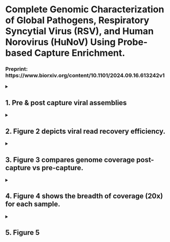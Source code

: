 <h1>Complete Genomic Characterization of Global Pathogens, Respiratory Syncytial Virus (RSV), and Human Norovirus (HuNoV) Using Probe-based Capture Enrichment.</h1>
 <h3>Preprint: https://www.biorxiv.org/content/10.1101/2024.09.16.613242v1</h3>

<details>
 <summary><h2>1. Pre & post capture viral assemblies</h2></summary>
 To evaluate the capability of the capture methodology to assemble full-length genomes, the VirMAP:https://github.com/cmmr/virmap pipeline was used to reconstruct RSV and HuNoV genomes. Trimmed and host-filtered reads were processed through VirMAP (24) to assemble complete RSV or HuNoV genomes. The VirMAP summary statistics include information on reconstructed genome length, the number of reads mapped to the reconstruction, and the average coverage across the genome.
</details>

<details>
 <summary><h2>2. Figure 2 depicts viral read recovery efficiency.</h2></summary>
Viral read recovery efficiency. Percent of trimmed, non-human sequence reads (post-processing) that mapped to the target viral genome in pre-capture (circles) and post-capture (triangles) libraries. CT value range of samples: ‘CT <20’ (red), ‘CT 20 to 30’ (light blue), ‘CT > 30’ (green) & ND (not detected) (pink). A: Viral reads mapping to RSV genomes, split by two subtypes. B: Viral reads mapping to HuNoV genomes, split by genotypes (GI.1, GII.4, Other GII).
</details>

<details>
 <summary><h2>3. Figure 3 compares genome coverage post-capture vs pre-capture.</h2></summary>
Average genome coverage obtained in post-capture (triangles) and pre-capture (circles) samples. Genome reconstruction was classified as follows: ‘complete’ (within expected length range, >90% completeness & >20x coverage), ‘complete with low coverage’ (within expected length range, >90% completeness & <20x coverage), or ‘incomplete’ (below expected length range, <90% completeness & <20x coverage). CT value range of samples: ‘CT <20’ (red), ‘CT 20 to 30’ (light blue), ‘CT > 30’ (green) & ‘ND’ (pink). A: RSV samples split by RSV-A or RSV-B genotype. B: HuNoV samples split by five genotypes (GI.1, GII.4, Other GII).
</details>

<details>
 <summary><h2>4. Figure 4 shows the breadth of coverage (20x) for each sample. </h2></summary>

 
 <h3>Breadth of 20x coverage</h3>

To calculate the breadth of coverage, we first align the reads to a given reference genome (see below), and then use `samtools depth` to calculate the coverage at each base across the genome.

For the alignments, we used `bwa mem` and different reference genomes depending on the virus. For RSV, we used the RSV/A and RSV/B reference genomes that were recently published by our group, which can be found [here](https://academic.oup.com/ve/article/10/1/vead086/7503540). For Norovirus, we used the assembled genome from each sample (assembled using capture probes) as a reference. To ensure quality, we applied a filter for a minimum mapping quality of 20 Phred scores (`-q 20`) when calculating the coverage.

Here’s the code we used for the alignment and coverage calculation:

 ```
# Performing alignment for each sample. The samtools commands will convert the output to bam and immediatelly sort the output into the final sorted file.
bwa mem -t 4 -T 0 reference read1 read2 | samtools view -hb - | samtools sort -o $outputdir/${name}.sorted.bam -

# Calculating the breadth of coverage for 20x and 30x
cov20=$(samtools depth -q 20 $outputdir/${name}.sorted.bam | awk '$3 >= 20 {count++} END {print count}')
cov30=$(samtools depth -q 20 $outputdir/${name}.sorted.bam | awk '$3 >= 30 {count++} END {print count}')
```
Where:
`reference`: is the reference genome ;
`read1`: the fastq file containing reads 1 ;
`read2`: the fastq file containing reads 2 ;
`outputdir`: the output directory ;
`name`: the sample name.

<h3> Plotting the breadth of coverage (20x)</h3>
The plots were created using the R script uploaded in the `scripts/fig4` subfolder of this Github page. The table containing the calculated breadth fof coverage (20x) is also found in that folder. For calcuating the percentages of genomes covered by 20x coverage, we used the reference genome lengths for RSV (15243bp), or an average of the assembled genome lengths for all samplesin the case of NoV (7526.148148bp).


Info about the RSV reference genomes here: https://doi.org/10.1093/ve/vead086
</details>


<details>
 <summary><h2>5. Figure 5 </h2></summary>

</details>
